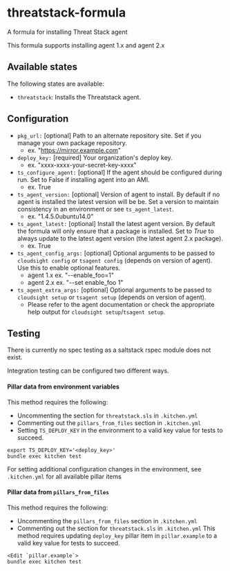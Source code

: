 # threatstack-formula

A formula for installing Threat Stack agent

This formula supports installing agent 1.x and agent 2.x

## Available states
The following states are available:
* ``threatstack``: Installs the Threatstack agent.

## Configuration
* `pkg_url:`                [optional] Path to an alternate repository site.  Set if you manage your own package repository.
    * ex. "https://mirror.example.com"
* `deploy_key:`             [required] Your organization's deploy key.
    * ex. "xxxx-xxxx-your-secret-key-xxxx"
* `ts_configure_agent:`     [optional] If the agent should be configured during run.  Set to False if installing agent into an AMI.
    * ex. True
* `ts_agent_version:`       [optional] Version of agent to install.  By default if no agent is installed the latest version will be be.  Set a version to maintain consistency in an environment or see `ts_agent_latest`.
    * ex. "1.4.5.0ubuntu14.0"
* `ts_agent_latest:`        [optional] Install the latest agent version.  By default the formula will only ensure that a package is installed.  Set to _True_ to always update to the latest agent version (the latest agent 2.x package).
    * ex. True
* `ts_agent_config_args:`   [optional] Optional arguments to be passed to `cloudsight config` or `tsagent config` (depends on version of agent).  Use this to enable optional features.
    * agent 1.x ex. "--enable_foo=1"
    * agent 2.x ex. "--set enable_foo 1"
* `ts_agent_extra_args:`    [optional] Optional arguments to be passed to `cloudsight setup` or `tsagent setup` (depends on version of agent).
    * Please refer to the agent documentation or check the appropriate help output for `cloudsight setup`/`tsagent setup`.

## Testing
There is currently no spec testing as a saltstack rspec module does not exist.

Integration testing can be configured two different ways.

#### Pillar data from environment variables

This method requires the following:
* Uncommenting the section for `threatstack.sls` in `.kitchen.yml`
* Commenting out the `pillars_from_files` section in `.kitchen.yml`
* Setting `TS_DEPLOY_KEY` in the environment to a valid key value for tests to succeed.
```
export TS_DEPLOY_KEY='<deploy_key>'
bundle exec kitchen test
```

For setting additional configuration changes in the environment, see `.kitchen.yml` for all available pillar items

#### Pillar data from `pillars_from_files`

This method requires the following:
* Uncommenting the `pillars_from_files` section in `.kitchen.yml`
* Commenting out the section for `threatstack.sls` in `.kitchen.yml`
This method requires updating `deploy_key` pillar item in `pillar.example` to a valid key value for tests to succeed.
```
<Edit `pillar.example`>
bundle exec kitchen test
```
